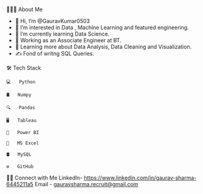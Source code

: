 👨🏻‍💻  About Me

- 👋 Hi, I’m @GauravKumar0503
- 👀 I’m interested in Data , Machine Learning and featured engineering.
- 🌱 I’m currently learning Data Science.
- 💼   Working as an Associate Engineer at BT.
- 🌱   Learning more about Data Analysis, Data Cleaning and Visualization.
- ✍️   Fond of writng SQL Queries.

🛠  Tech Stack

    💻   Python

    🛢   Numpy

    🔍   Pandas

    🖥   Tableau

    📱   Power BI

    🔧   MS Excel

    🛢   MySQL

    ⚙️   GitHub

🤝🏻  Connect with Me 
    LinkedIn- https://www.linkedin.com/in/gaurav-sharma-6445211a5
    Email -   gauravsharma.recruit@gmail.com

<!---
GauravKumar0503/GauravKumar0503 is a ✨ special ✨ repository because its `README.md` (this file) appears on your GitHub profile.
You can click the Preview link to take a look at your changes.
--->
